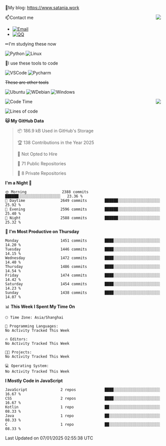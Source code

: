 📰My blog: https://www.satania.work

<img align="right" src="https://github-readme-stats.vercel.app/api/top-langs/?username=Katriell"/>

📫Contact me

* [![Email](https://img.shields.io/badge/Email-Iris@satania.work-1?style=social&logoColor=fff)](mailto:Iris@satania.work)
* [![QQ](https://img.shields.io/badge/QQ-2088839458-1?style=social&logoColor=fff)](tencent://AddContact/?fromId=45&fromSubId=1&subcmd=all&uin=2088839458&website=www.oicqzone.com)

✏I'm studying these now

![Python](https://img.shields.io/badge/-Python-blue?style=flat-square&logo=Python&logoColor=fff)
![Linux](https://img.shields.io/badge/-Linux-black?style=flat-square&logo=Linux&logoColor=fff)

🔨I use these tools to code

![VSCode](https://img.shields.io/badge/-VSCode-blue?style=flat-square&logo=visualstudiocode&logoColor=fff)
![Pycharm](https://img.shields.io/badge/-Pycharm-green?style=flat-square&logo=pycharm&logoColor=fff)

 ~~These are other tools~~

![Ubuntu](https://img.shields.io/badge/-Ubuntu-orange?style=flat-square&logo=Ubuntu&logoColor=fff)
![WDebian](https://img.shields.io/badge/-Debian-blue?style=flat-square&logo=Debian&logoColor=fff)
![Windows](https://img.shields.io/badge/-Windows-blue?style=flat-square&logo=Windows&logoColor=fff)


<img align="right" src="https://github-readme-stats-beta-amber-44.vercel.app/api?username=Katriell&show_icons=true&role=OWNER,ORGANIZATION_MEMBER,COLLABORATOR&locale=zh-my"/>

<!--START_SECTION:waka-->
![Code Time](http://img.shields.io/badge/Code%20Time-21%20mins-blue)

![Lines of code](https://img.shields.io/badge/From%20Hello%20World%20I%27ve%20Written-17.6%20thousand%20lines%20of%20code-blue)

**🐱 My GitHub Data** 

> 📦 186.9 kB Used in GitHub's Storage 
 > 
> 🏆 138 Contributions in the Year 2025
 > 
> 🚫 Not Opted to Hire
 > 
> 📜 71 Public Repositories 
 > 
> 🔑 8 Private Repositories 
 > 
**I'm a Night 🦉** 

```text
🌞 Morning                2388 commits        ██████░░░░░░░░░░░░░░░░░░░   23.36 % 
🌆 Daytime                2649 commits        ██████░░░░░░░░░░░░░░░░░░░   25.92 % 
🌃 Evening                2596 commits        ██████░░░░░░░░░░░░░░░░░░░   25.40 % 
🌙 Night                  2588 commits        ██████░░░░░░░░░░░░░░░░░░░   25.32 % 
```
📅 **I'm Most Productive on Thursday** 

```text
Monday                   1451 commits        ████░░░░░░░░░░░░░░░░░░░░░   14.20 % 
Tuesday                  1446 commits        ████░░░░░░░░░░░░░░░░░░░░░   14.15 % 
Wednesday                1472 commits        ████░░░░░░░░░░░░░░░░░░░░░   14.40 % 
Thursday                 1486 commits        ████░░░░░░░░░░░░░░░░░░░░░   14.54 % 
Friday                   1474 commits        ████░░░░░░░░░░░░░░░░░░░░░   14.42 % 
Saturday                 1454 commits        ████░░░░░░░░░░░░░░░░░░░░░   14.23 % 
Sunday                   1438 commits        ████░░░░░░░░░░░░░░░░░░░░░   14.07 % 
```


📊 **This Week I Spent My Time On** 

```text
🕑︎ Time Zone: Asia/Shanghai

💬 Programming Languages: 
No Activity Tracked This Week

🔥 Editors: 
No Activity Tracked This Week

🐱‍💻 Projects: 
No Activity Tracked This Week

💻 Operating System: 
No Activity Tracked This Week
```

**I Mostly Code in JavaScript** 

```text
JavaScript               2 repos             ████░░░░░░░░░░░░░░░░░░░░░   16.67 % 
CSS                      2 repos             ████░░░░░░░░░░░░░░░░░░░░░   16.67 % 
Kotlin                   1 repo              ██░░░░░░░░░░░░░░░░░░░░░░░   08.33 % 
Java                     1 repo              ██░░░░░░░░░░░░░░░░░░░░░░░   08.33 % 
C                        1 repo              ██░░░░░░░░░░░░░░░░░░░░░░░   08.33 % 
```




 Last Updated on 07/01/2025 02:55:38 UTC
<!--END_SECTION:waka-->
